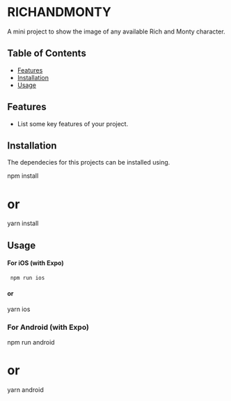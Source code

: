 # RICHANDMONTY

A mini project to show the image of any available Rich and Monty character.

## Table of Contents

- [Features](#features)
- [Installation](#installation)
- [Usage](#usage)

## Features

- List some key features of your project.

## Installation

The dependecies for this projects can be installed using.

npm install

# or

yarn install

## Usage

#### For iOS (with Expo)

```javascript
 npm run ios
```

#### or

yarn ios

### For Android (with Expo)

npm run android

# or

yarn android
